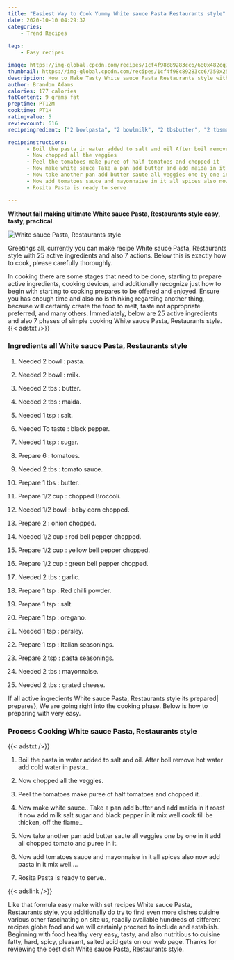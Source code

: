```yaml
---
title: "Easiest Way to Cook Yummy White sauce Pasta Restaurants style"
date: 2020-10-10 04:29:32
categories:
    - Trend Recipes
    
tags:
    - Easy recipes

image: https://img-global.cpcdn.com/recipes/1cf4f98c89283cc6/680x482cq70/white-sauce-pasta-restaurants-style-recipe-main-photo.jpg
thumbnail: https://img-global.cpcdn.com/recipes/1cf4f98c89283cc6/350x250cq70/white-sauce-pasta-restaurants-style-recipe-main-photo.jpg
description: How to Make Tasty White sauce Pasta Restaurants style with 25 ingredients and 7 stages of easy cooking.
author: Brandon Adams
calories: 177 calories
fatContent: 9 grams fat
preptime: PT12M
cooktime: PT1H
ratingvalue: 5
reviewcount: 616
recipeingredient: ["2 bowlpasta", "2 bowlmilk", "2 tbsbutter", "2 tbsmaida", "1 tspsalt", "To tasteblack pepper", "1 tspsugar", "6tomatoes", "2 tbstomato sauce", "1 tbsbutter", "1/2 cupchopped Broccoli", "1/2 bowlbaby corn chopped", "2onion chopped", "1/2 cupred bell pepper chopped", "1/2 cupyellow bell pepper chopped", "1/2 cupgreen bell pepper chopped", "2 tbsgarlic", "1 tspRed chilli powder", "1 tspsalt", "1 tsporegano", "1 tspparsley", "1 tspItalian seasonings", "2 tsppasta seasonings", "2 tbsmayonnaise", "2 tbsgrated cheese"]

recipeinstructions: 
      - Boil the pasta in water added to salt and oil After boil remove hot water add cold water in pasta 
      - Now chopped all the veggies 
      - Peel the tomatoes make puree of half tomatoes and chopped it 
      - Now make white sauce Take a pan add butter and add maida in it roast it now add milk salt sugar and black pepper in it mix well cook till be thicken off the flame 
      - Now take another pan add butter saute all veggies one by one in it add all chopped tomato and puree in it 
      - Now add tomatoes sauce and mayonnaise in it all spices also now add pasta in it mix well 
      - Rosita Pasta is ready to serve

---
```




**Without fail making ultimate White sauce Pasta, Restaurants style easy, tasty, practical**. 


![White sauce Pasta, Restaurants style](https://img-global.cpcdn.com/recipes/1cf4f98c89283cc6/680x482cq70/white-sauce-pasta-restaurants-style-recipe-main-photo.jpg "White sauce Pasta, Restaurants style")




Greetings all, currently you can make recipe White sauce Pasta, Restaurants style with 25 active ingredients and also 7 actions. Below this is exactly how to cook, please carefully thoroughly.

In cooking there are some stages that need to be done, starting to prepare active ingredients, cooking devices, and additionally recognize just how to begin with starting to cooking prepares to be offered and enjoyed. Ensure you has enough time and also no is thinking regarding another thing, because will certainly create the food to melt, taste not appropriate preferred, and many others. Immediately, below are 25 active ingredients and also 7 phases of simple cooking White sauce Pasta, Restaurants style.
{{< adstxt />}}

### Ingredients all White sauce Pasta, Restaurants style


1. Needed 2 bowl : pasta.

1. Needed 2 bowl : milk.

1. Needed 2 tbs : butter.

1. Needed 2 tbs : maida.

1. Needed 1 tsp : salt.

1. Needed To taste : black pepper.

1. Needed 1 tsp : sugar.

1. Prepare 6 : tomatoes.

1. Needed 2 tbs : tomato sauce.

1. Prepare 1 tbs : butter.

1. Prepare 1/2 cup : chopped Broccoli.

1. Needed 1/2 bowl : baby corn chopped.

1. Prepare 2 : onion chopped.

1. Needed 1/2 cup : red bell pepper chopped.

1. Prepare 1/2 cup : yellow bell pepper chopped.

1. Prepare 1/2 cup : green bell pepper chopped.

1. Needed 2 tbs : garlic.

1. Prepare 1 tsp : Red chilli powder.

1. Prepare 1 tsp : salt.

1. Prepare 1 tsp : oregano.

1. Needed 1 tsp : parsley.

1. Prepare 1 tsp : Italian seasonings.

1. Prepare 2 tsp : pasta seasonings.

1. Needed 2 tbs : mayonnaise.

1. Needed 2 tbs : grated cheese.



If all active ingredients White sauce Pasta, Restaurants style its prepared| prepares}, We are going right into the cooking phase. Below is how to preparing with very easy.

### Process Cooking White sauce Pasta, Restaurants style

{{< adstxt />}}


1. Boil the pasta in water added to salt and oil. After boil remove hot water add cold water in pasta..



1. Now chopped all the veggies.



1. Peel the tomatoes make puree of half tomatoes and chopped it..



1. Now make white sauce.. Take a pan add butter and add maida in it roast it now add milk salt sugar and black pepper in it mix well cook till be thicken, off the flame..



1. Now take another pan add butter saute all veggies one by one in it add all chopped tomato and puree in it.



1. Now add tomatoes sauce and mayonnaise in it all spices also now add pasta in it mix well....



1. Rosita Pasta is ready to serve..





{{< adslink />}}

Like that formula easy make with set recipes White sauce Pasta, Restaurants style, you additionally do try to find even more dishes cuisine various other fascinating on site us, readily available hundreds of different recipes globe food and we will certainly proceed to include and establish. Beginning with food healthy very easy, tasty, and also nutritious to cuisine fatty, hard, spicy, pleasant, salted acid gets on our web page. Thanks for reviewing the best dish White sauce Pasta, Restaurants style.
